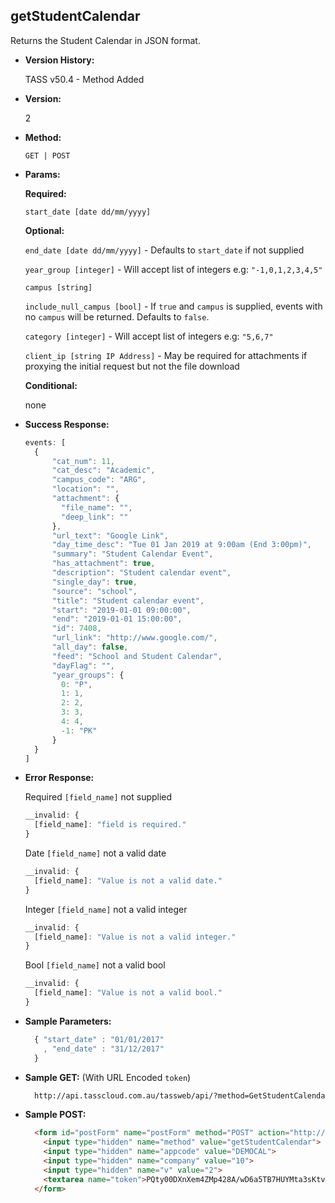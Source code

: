 **getStudentCalendar**
----
  Returns the Student Calendar in JSON format.

* **Version History:**

  TASS v50.4 - Method Added
     
* **Version:**

  2

* **Method:**

  `GET | POST`
  
*  **Params:**

   **Required:**
 
   `start_date [date dd/mm/yyyy]`
   
   **Optional:**
 
   `end_date [date dd/mm/yyyy]` - Defaults to `start_date` if not supplied
   
   `year_group [integer]` - Will accept list of integers e.g: `"-1,0,1,2,3,4,5"`
   
   `campus [string]`
   
   `include_null_campus [bool]` - If `true` and `campus` is supplied, events with no `campus` will be returned. Defaults to `false`.

   `category [integer]` - Will accept list of integers e.g: `"5,6,7"`

   `client_ip [string IP Address]` - May be required for attachments if proxying the initial request but not the file download

   **Conditional:**

   none

* **Success Response:**

    ```javascript
    events: [
      {
          "cat_num": 11,
          "cat_desc": "Academic",
          "campus_code": "ARG",
          "location": "",
          "attachment": {
            "file_name": "",
            "deep_link": ""
          },
          "url_text": "Google Link",
          "day_time_desc": "Tue 01 Jan 2019 at 9:00am (End 3:00pm)",
          "summary": "Student Calendar Event",
          "has_attachment": true,
          "description": "Student calendar event",
          "single_day": true,
          "source": "school",
          "title": "Student calendar event",
          "start": "2019-01-01 09:00:00",
          "end": "2019-01-01 15:00:00",
          "id": 7408,
          "url_link": "http://www.google.com/",
          "all_day": false,
          "feed": "School and Student Calendar",
          "dayFlag": "",
          "year_groups": {
            0: "P",
            1: 1,
            2: 2,
            3: 3,
            4: 4,
            -1: "PK"
          }
      }
  ] 
  ```
 
* **Error Response:**

    Required `[field_name]` not supplied
    ```javascript
    __invalid: {
      [field_name]: "field is required."
    }
    ```
    
    Date `[field_name]` not a valid date
    ```javascript
    __invalid: {
      [field_name]: "Value is not a valid date."
    }
    ```
    
    Integer `[field_name]` not a valid integer
    ```javascript
    __invalid: {
      [field_name]: "Value is not a valid integer."
    }
    ```

    Bool `[field_name]` not a valid bool
    ```javascript
    __invalid: {
      [field_name]: "Value is not a valid bool."
    }
    
* **Sample Parameters:**

  ```javascript
    { "start_date" : "01/01/2017" 
      , "end_date" : "31/12/2017" 
    }
  ```

* **Sample GET:** (With URL Encoded `token`)

  ```HTML
    http://api.tasscloud.com.au/tassweb/api/?method=GetStudentCalendar&appcode=DEMOCAL&company=10&v=2&token=PQty00DXnXem4ZMp428A%2FwD6a5TB7HUYMta3sKtv89XwPsa%2FeB2RtUrAA5%2FWSxTA%2F%2Bm30VOCYMahvOVWTkTOmFJKzT8N67mvjRyULtu51I4%3D
  ```
  
* **Sample POST:**

  ```HTML
    <form id="postForm" name="postForm" method="POST" action="http://api.tasscloud.com.au/tassweb/api/">
      <input type="hidden" name="method" value="getStudentCalendar">
      <input type="hidden" name="appcode" value="DEMOCAL">
      <input type="hidden" name="company" value="10">
      <input type="hidden" name="v" value="2">
      <textarea name="token">PQty00DXnXem4ZMp428A/wD6a5TB7HUYMta3sKtv89XwPsa/eB2RtUrAA5/WSxTA/+m30VOCYMahvOVWTkTOmFJKzT8N67mvjRyULtu51I4=</textarea>
    </form>
  ```

